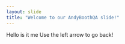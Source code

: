 ```yaml
---
layout: slide
title: "Welcome to our AndyBoothQA slide!"
---
```

Hello is it me
Use the left arrow to go back!
